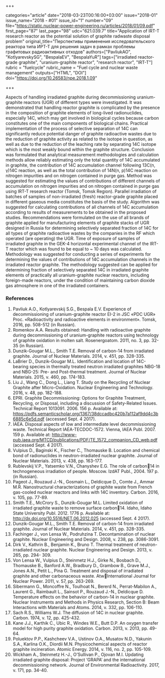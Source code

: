 +++

categories="article"
date="2018-03-23T00:16:00+03:00"
issue="2018-01"
issue_name="2018 - #01"
issue_id="1"
number="09"
file="https://static.nuclear-power-engineering.ru/articles/2018/01/09.pdf"
first_page="87"
last_page="98"
udc="621.039.7"
title="Application of IRT-T research reactor as the potential solution of graphite radwaste disposal problem"
original_title="Перспективы применения исследовательского реактора типа ИРТ-Т для решения задач в рамках проблемы графитовых радиоактивных отходов"
authors=["PavliukAO", "KotlyarevskySG", "BespalaEV", "BespalaYuR"]
tags=["irradiated reactor-grade graphite", "uranium-graphite reactor", "research reactor", "IRT-T"]
rubric = "fuelcycle"
rubric_name = "Fuel cycle and nuclear waste management"
outputs=["HTML", "DOI"]
doi="https://doi.org/10.26583/npe.2018.1.09"

+++

Aspects of handling irradiated graphite during decommissioning uranium-graphite reactors (UGR) of different types were investigated. It was demonstrated that handling reactor graphite is complicated by the presence in the composition of graphite elements of long-lived radionuclides, especially 14C, which may get involved in biological cycles because carbon constitutes one of the main components of biological chains. Practical implementation of the process of selective separation of 14С can significantly reduce potential danger of graphite radioactive wastes due to the reduction of graphite activity as related to the isotope in question, as well as due to the reduction of the leaching rate by separating 14С isotope which is the most weakly bound within the graphite structure. Conclusion was formulated that analytical measurement methodologies and calculation methods allow reliably estimating only the total quantity of 14C accumulated in graphite, the contribution of 14C accumulation channel following 13C(n, γ)14C reaction, as well as the total contribution of 14N(n, p)14C reaction on nitrogen impurities and on nitrogen contained in purge gas. Method was suggested for estimating the values of contributions of different channels of accumulation on nitrogen impurities and on nitrogen contained in purge gas using IRT-T research reactor (Tomsk, Tomsk Region). Parallel irradiation of batches of samples of non-irradiated (fresh) reactor-grade graphite placed in different gaseous media constitutes the basis of the study. Algorithm was suggested for calculating contributions of all channels of 14C accumulation according to results of measurements to be obtained in the proposed studies. Recommendations were formulated on the use of all brands of graphite applied for manufacturing elements of graphite stacks of UGR designed in Russia for determining selectively separated fraction of 14C for all types of graphite radioactive wastes by the companies in the RF which operated (are operating) the UGR. Time of exposure of samples of irradiated graphite in the GEK-4 horizontal experimental channel of the IRT-T reactor which was found to be equal to ~ 10 days was calculated. Methodology was suggested for conducting a series of experiments for determining the values of contributions of 14C accumulation channels in the irradiated reactor graphite. The methodology suggested can be applied for determining fraction of selectively separated 14C in irradiated graphite elements of practically all uranium-graphite nuclear reactors, including foreign-made reactors, under the condition of maintaining carbon dioxide gas atmosphere in one of the irradiated containers.

### References

1. Pavliuk A.O., Kotlyarevskij S.G., Bespala E.V. Experience of decommissioning of uranium-graphite reactor EI-2 in JSC «PDC UGR» Proc. «Radioactivity and radioactive elements in environment». Tomsk, 2016, pp. 508-512 (in Russian).
2. Romenkov A.A. Results obtained: Handling with radioactive graphite during decommissioning of uranium-graphite reactors using technology of graphite oxidation in molten salt. Rosenergoatom. 2011, no. 3, pp. 32-35 (in Russian).
3. Dunzik-Gougar M.L., Smith T.E. Removal of carbon-14 from irradiated graphite. Journal of Nuclear Materials. 2014, v. 451, pp. 328-335.
4. LaBrier D., Dunzik-Gougar M.L. Identification and location of 14C-bearing species in thermally treated neutron irradiated graphites NBG-18 and NBG-25: Pre- and Post-thermal treatment. Journal of Nuclear Materials. 2015, v. 460, pp. 174-183.
5. Liu J., Wang C., Dong L., Liang T. Study on the Recycling of Nuclear Graphite after Micro-Oxidation. Nuclear Engineering and Technology. 2016, v. 48, pp. 182-188.
6. EPRI. Graphite Decommissioning: Options for Graphite Treatment, Recycling, or Disposal, including a discussion of Safety-Related Issues. Technical Report 1013091. 2006. 156 p. Available at: https://pdfs.semanticscholar.org/1367/38dccadbc420b7a112af9dd4c3b6885c6e5d.pdf (accessed Sept. 4 2017).
7. IAEA. Disposal aspects of low and intermediate level decommissioning waste. Technical Report IAEA-TECDOC-1572. Vienna, IAEA Publ. 2007. 159 p. Available at: http://www-pub.iaea.org/MTCD/publications/PDF/TE_1572_companion_CD_web.pdf (accessed Sept. 4 2017).
8. Vulpius D., Baginski K., Fischer C., Thomauske B. Location and chemical bond of radionuclides in neutron-irradiated nuclear graphite. Journal of Nuclear Materials. 2013, v. 438, pp. 163-177.
9. Rublevskij V.P., Yatsemko V.N., Chanyshev E.G. The role of carbon14 in technogeneous irradiation of people. Moscow. IzdAT Publ., 2004. 197 p. (in Russian).
10. Pageot J., Rouzaud J.-N., Gosmain L., Deldicque D., Comte J., Ammar M.R. Nanostructural characterizations of graphite waste from French gas-cooled nuclear reactors and links with 14C inventory. Carbon. 2016, v. 105, pp. 77-89.
11. Smith T.E., McCrory S., Dunzik-Gougar M.L. Limited oxidation of irradiated graphite waste to remove surface carbon14. Idaho, Idaho State University Publ. 2012. 1776 p. Available at: http://dx.doi.org/10.5516/NET.06.2012.025 (accessed Sept. 4 2017).
12. Dunzik-Gougar M.L., Smith T.E. Removal of carbon-14 from irradiated graphite. Journal of Nuclear Materials. 2014, v. 451, pp. 328-335.
13. Fachinger J., von Lensa W., Podruhzina T. Decontamination of nuclear graphite. Nuclear Engineering and Design. 2008, v. 238, pp. 3086-3091.
14. Dirk V., Kathrin B., Benjamin K., Bruno T. Thermal treatment of neutron-irradiated nuclear graphite. Nuclear Engineering and Design. 2013, v. 265, pp. 294- 309.
15. Von Lensa W., Vulpius D., Steinmetz H.J., Girke N., Bosbach D., Thomauske B., Banford A.W., Bradbury D., Grambow B., Grave M.J., Jones A.N., Petit L., Pina G. Treatment and disposal of irradiated graphite and other carbonaceous waste. AtwInternational Journal for Nuclear Power. 2011, v. 57, pp. 263-269.
16. Sibermann G., Moncoffre N., Toulhoat N., Bererd N., Perrat-Mabilon A., Laurent G., Raimbault L., Sainsot P., Rouzaud J.-N., Deldicque D. Temperature effects on the behavior of carbon-14 in nuclear graphite. Nuclear Instruments and Methods in Physics Research, Section B: Beam Interactions with Materials and Atoms. 2014, v. 332, pp. 106-110.
17. Sach R.S., Williams W.J. The diffusion of 14C in nuclear graphite. Carbon. 1974, v. 12, pp. 425-432.
18. Kane J.J., Karthik C., Ubic R., Windes W.E., Butt D.P. An oxygen transfer model for high purity graphite oxidation. Carbon. 2013, v. 2013, pp. 49-64.
19. Poluektov P.P., Kashcheev V.A., Ustinov O.A., Musatov N.D., Yakunin S.A., Karlina O.K., Diordii M.N. Physicochemical aspects of reactor graphite incineration. Atomic Energy. 2014, v. 116, no. 2, pp. 105-109.
20. Wickham A., Steinmetz H.-J., O’Sullivan P., Ojovan M.I. Updating irradiated graphite disposal: Project ‘GRAPA’ and the international decommissioning network. Journal of Environmental Radioactivity. 2017, v. 171, pp. 34-40.
